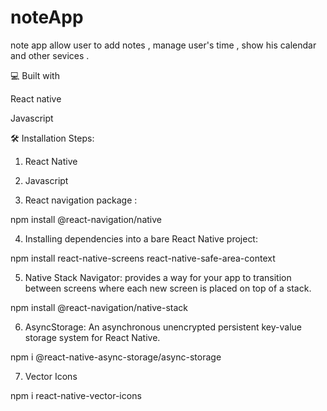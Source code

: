 # noteApp
note app allow user to add notes , manage user's time , show his calendar and other sevices .

💻 Built with

React native

Javascript

🛠️ Installation Steps:
1. React Native

2. Javascript

3. React navigation package :

npm install @react-navigation/native

4. Installing dependencies into a bare React Native project:

npm install react-native-screens react-native-safe-area-context

5. Native Stack Navigator: provides a way for your app to transition between screens where each new screen is placed on top of a stack.

npm install @react-navigation/native-stack

6. AsyncStorage: An asynchronous unencrypted persistent key-value storage system for React Native.

npm i @react-native-async-storage/async-storage

7. Vector Icons

npm i react-native-vector-icons
